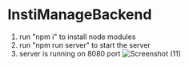 # InstiManageBackend

 1. run "npm i" to install node modules
 2. run "npm run server" to start the server 
 3. server is running on 8080 port
![Screenshot (11)](https://github.com/Harshit1732/InstiManageBackend/assets/90718298/4c0236a3-4ef6-411a-8faf-5a16666472b4)
